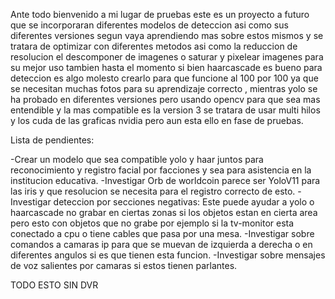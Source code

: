 Ante todo bienvenido a mi lugar de pruebas este es un proyecto a futuro que se incorporaran diferentes modelos de deteccion asi como sus diferentes versiones segun vaya aprendiendo mas sobre estos mismos y se tratara de optimizar con diferentes metodos asi como la reduccion de resolucion el descomponer de imagenes o saturar y pixelear imagenes para su mejor uso tambien hasta el momento si bien haarcascade es bueno para deteccion es algo molesto crearlo para que funcione al 100 por 100 ya que se necesitan muchas fotos para su aprendizaje correcto , mientras yolo se ha probado en diferentes versiones pero usando opencv para que sea mas entendible y la mas compatible es la version 3 se tratara de usar multi hilos y los cuda de las graficas nvidia pero aun esta ello en fase de pruebas.


Lista de pendientes:

-Crear un modelo que sea compatible yolo y haar juntos para reconocimiento y registro facial por facciones y sea para asistencia en la institucion educativa.
-Investigar Orb de worldcoin parece ser YoloV11 para las iris y que resolucion se necesita para el registro correcto de esto.
-Investigar deteccion por secciones negativas: Este puede ayudar a yolo o haarcascade no grabar en ciertas zonas si los objetos estan en cierta area pero esto con objetos que no grabe por ejemplo si la tv-monitor esta conectado a cpu o tiene cables que pasa por una mesa.
-Investigar sobre comandos a camaras ip para que se muevan de izquierda a derecha o en diferentes angulos si es que tienen esta funcion.
-Investigar sobre mensajes de voz salientes por camaras si estos tienen parlantes.

TODO ESTO SIN DVR 
